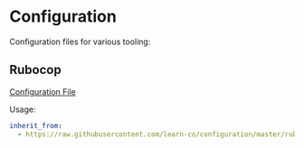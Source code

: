 # Configuration
Configuration files for various tooling:

## Rubocop
[Configuration File](https://raw.githubusercontent.com/learn-co/configuration/master/rubocop.yml)

Usage:
```yaml
inherit_from:
  - https://raw.githubusercontent.com/learn-co/configuration/master/rubocop.yml
```

